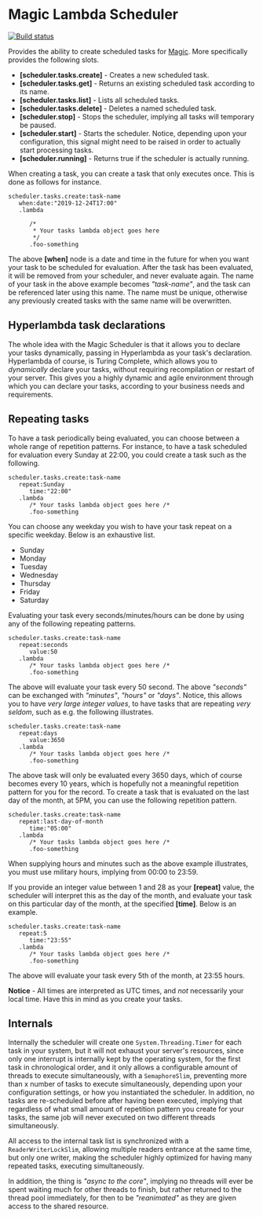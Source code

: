 
# Magic Lambda Scheduler

[![Build status](https://travis-ci.org/polterguy/magic.lambda.scheduler.svg?master)](https://travis-ci.org/polterguy/magic.lambda.scheduler)

Provides the ability to create scheduled tasks for [Magic](https://github.com/polterguy.magic). More specifically provides the following slots.

* __[scheduler.tasks.create]__ - Creates a new scheduled task.
* __[scheduler.tasks.get]__ - Returns an existing scheduled task according to its name.
* __[scheduler.tasks.list]__ - Lists all scheduled tasks.
* __[scheduler.tasks.delete]__ - Deletes a named scheduled task.
* __[scheduler.stop]__ - Stops the scheduler, implying all tasks will temporary be paused.
* __[scheduler.start]__ - Starts the scheduler. Notice, depending upon your configuration, this signal might need to be raised in order to actually start processing tasks.
* __[scheduler.running]__ - Returns true if the scheduler is actually running.

When creating a task, you can create a task that only executes once. This is done as follows for instance.

```
scheduler.tasks.create:task-name
   when:date:"2019-12-24T17:00"
   .lambda

      /*
       * Your tasks lambda object goes here
       */
      .foo-something
```

The above **[when]** node is a date and time in the future for when you want your task to be scheduled
for evaluation. After the task has been evaluated, it will be removed from your scheduler, and never evaluate again.
The name of your task in the above example becomes _"task-name"_, and the task can be referenced later using this name.
The name must be unique, otherwise any previously created tasks with the same name will be overwritten.

## Hyperlambda task declarations

The whole idea with the Magic Scheduler is that it allows you to declare your tasks dynamically, passing in Hyperlambda
as your task's declaration. Hyperlambda of course, is Turing Complete, which allows you to _dynamically_ declare your
tasks, without requiring recompilation or restart of your server. This gives you a highly dynamic and agile environment
through which you can declare your tasks, according to your business needs and requirements.

## Repeating tasks

To have a task periodically being evaluated, you can choose between a whole range of repetition patterns. For instance,
to have a task scheduled for evaluation every Sunday at 22:00, you could create a task such as the following.

```
scheduler.tasks.create:task-name
   repeat:Sunday
      time:"22:00"
   .lambda
      /* Your tasks lambda object goes here /*
      .foo-something
```

You can choose any weekday you wish to have your task repeat on a specific weekday. Below is an exhaustive list.

* Sunday
* Monday
* Tuesday
* Wednesday
* Thursday
* Friday
* Saturday

Evaluating your task every seconds/minutes/hours can be done by using any of the following repeating patterns.

```
scheduler.tasks.create:task-name
   repeat:seconds
      value:50
   .lambda
      /* Your tasks lambda object goes here /*
      .foo-something
```

The above will evaluate your task every 50 second. The above _"seconds"_ can be exchanged with _"minutes"_, _"hours"_ or _"days"_.
Notice, this allows you to have _very large integer values_, to have tasks that are repeating _very seldom_, such as e.g. the
following illustrates.

```
scheduler.tasks.create:task-name
   repeat:days
      value:3650
   .lambda
      /* Your tasks lambda object goes here /*
      .foo-something
```

The above task will only be evaluated every 3650 days, which of course becomes every 10 years, which is hopefully not a meaningful
repetition pattern for you for the record. To create a task that is evaluated on the last day of the month, at 5PM, you can use the following
repetition pattern.

```
scheduler.tasks.create:task-name
   repeat:last-day-of-month
      time:"05:00"
   .lambda
      /* Your tasks lambda object goes here /*
      .foo-something
```

When supplying hours and minutes such as the above example illustrates, you must use military hours, implying from 00:00 to 23:59.

If you provide an integer value between 1 and 28 as your **[repeat]** value, the scheduler will interpret this as the day of the month,
and evaluate your task on this particular day of the month, at the specified **[time]**. Below is an example.

```
scheduler.tasks.create:task-name
   repeat:5
      time:"23:55"
   .lambda
      /* Your tasks lambda object goes here /*
      .foo-something
```

The above will evaluate your task every 5th of the month, at 23:55 hours.

**Notice** - All times are interpreted as UTC times, and _not_ necessarily your local time. Have this in mind as you
create your tasks.

## Internals

Internally the scheduler will create one `System.Threading.Timer` for each task in your system, but it will
not exhaust your server's resources, since only one interrupt is internally kept by the operating system, for the first
task in chronological order, and it only allows a configurable amount of threads to execute simultaneously,
with a `SemaphoreSlim`, preventing more than x number of tasks to execute simultaneously, depending upon your
configuration settings, or how you instantiated the scheduler. In addition, no tasks are re-scheduled before after
having been executed, implying that regardless of what small amount of repetition pattern you create for your tasks,
the same job will never executed on two different threads simultaneously.

All access to the internal task list is synchronized with a `ReaderWriterLockSlim`, allowing multiple readers entrance
at the same time, but only one writer, making the scheduler highly optimized for having many repeated tasks,
executing simultaneously.

In addition, the thing is _"async to the core"_, implying no threads will ever be spent waiting much for other threads
to finish, but rather returned to the thread pool immediately, for then to be _"reanimated"_ as they are given access to
the shared resource.

